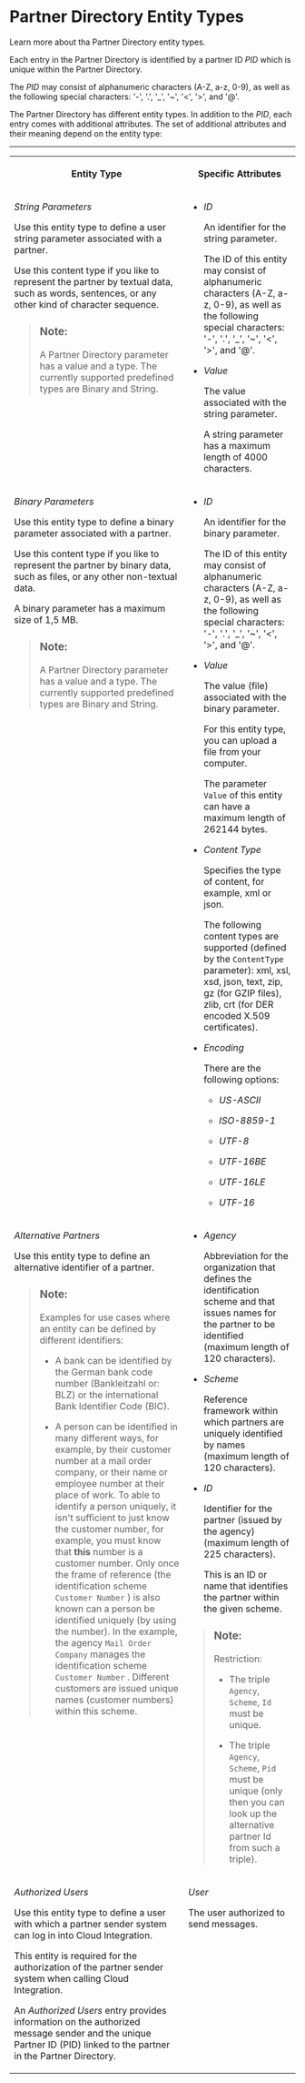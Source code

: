 <!-- loio950f4b2141284de285df414e6ea6009d -->

# Partner Directory Entity Types

Learn more about tha Partner Directory entity types.

Each entry in the Partner Directory is identified by a partner ID *PID* which is unique within the Partner Directory.

The *PID* may consist of alphanumeric characters \(A-Z, a-z, 0-9\), as well as the following special characters: '-', '.', '\_', '~', '<', '\>', and '@'.

The Partner Directory has different entity types. In addition to the *PID*, each entry comes with additional attributes. The set of additional attributes and their meaning depend on the entity type:

****


<table>
<tr>
<th valign="top">

Entity Type

</th>
<th valign="top">

Specific Attributes

</th>
</tr>
<tr>
<td valign="top">

*String Parameters*

Use this entity type to define a user string parameter associated with a partner.

Use this content type if you like to represent the partner by textual data, such as words, sentences, or any other kind of character sequence.

> ### Note:  
> A Partner Directory parameter has a value and a type. The currently supported predefined types are Binary and String.



</td>
<td valign="top">

-   *ID*

    An identifier for the string parameter.

    The ID of this entity may consist of alphanumeric characters \(A-Z, a-z, 0-9\), as well as the following special characters: '-', '.', '\_', '~', '<', '\>', and '@'.

-   *Value*

    The value associated with the string parameter.

    A string parameter has a maximum length of 4000 characters.




</td>
</tr>
<tr>
<td valign="top">

*Binary Parameters*

Use this entity type to define a binary parameter associated with a partner.

Use this content type if you like to represent the partner by binary data, such as files, or any other non-textual data.

A binary parameter has a maximum size of 1,5 MB.

> ### Note:  
> A Partner Directory parameter has a value and a type. The currently supported predefined types are Binary and String.



</td>
<td valign="top">

-   *ID*

    An identifier for the binary parameter.

    The ID of this entity may consist of alphanumeric characters \(A-Z, a-z, 0-9\), as well as the following special characters: '-', '.', '\_', '~', '<', '\>', and '@'.

-   *Value*

    The value \(file\) associated with the binary parameter.

    For this entity type, you can upload a file from your computer.

    The parameter `Value` of this entity can have a maximum length of 262144 bytes.

-   *Content Type*

    Specifies the type of content, for example, xml or json.

    The following content types are supported \(defined by the `ContentType` parameter\): xml, xsl, xsd, json, text, zip, gz \(for GZIP files\), zlib, crt \(for DER encoded X.509 certificates\).

-   *Encoding*

    There are the following options:

    -   *US-ASCII*

    -   *ISO-8859-1*

    -   *UTF-8*

    -   *UTF-16BE*

    -   *UTF-16LE*

    -   *UTF-16*





</td>
</tr>
<tr>
<td valign="top">

*Alternative Partners*

Use this entity type to define an alternative identifier of a partner.

> ### Note:  
> Examples for use cases where an entity can be defined by different identifiers:
> 
> -   A bank can be identified by the German bank code number \(Bankleitzahl or: BLZ\) or the international Bank Identifier Code \(BIC\).
> 
> -   A person can be identified in many different ways, for example, by their customer number at a mail order company, or their name or employee number at their place of work. To able to identify a person uniquely, it isn't sufficient to just know the customer number, for example, you must know that **this** number is a customer number. Only once the frame of reference \(the identification scheme `Customer Number` \) is also known can a person be identified uniquely \(by using the number\). In the example, the agency `Mail Order Company` manages the identification scheme `Customer Number` . Different customers are issued unique names \(customer numbers\) within this scheme.



</td>
<td valign="top">

-   *Agency*

    Abbreviation for the organization that defines the identification scheme and that issues names for the partner to be identified \(maximum length of 120 characters\).

-   *Scheme*

    Reference framework within which partners are uniquely identified by names \(maximum length of 120 characters\).

-   *ID*

    Identifier for the partner \(issued by the agency\) \(maximum length of 225 characters\).

    This is an ID or name that identifies the partner within the given scheme.


> ### Note:  
> Restriction:
> 
> -   The triple `Agency`, `Scheme`, `Id` must be unique.
> 
> -   The triple `Agency`, `Scheme`, `Pid` must be unique \(only then you can look up the alternative partner Id from such a triple\).



</td>
</tr>
<tr>
<td valign="top">

*Authorized Users*

Use this entity type to define a user with which a partner sender system can log in into Cloud Integration.

This entity is required for the authorization of the partner sender system when calling Cloud Integration.

An *Authorized Users* entry provides information on the authorized message sender and the unique Partner ID \(PID\) linked to the partner in the Partner Directory.

</td>
<td valign="top">

*User*

The user authorized to send messages.

</td>
</tr>
</table>

